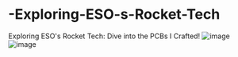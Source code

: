 # -Exploring-ESO-s-Rocket-Tech
 Exploring ESO's Rocket Tech: Dive into the PCBs I Crafted!
![image](https://github.com/DANY12345678910/-Exploring-ESO-s-Rocket-Tech/assets/107304619/7ef485f7-9bbc-4328-867c-0ff72d4fea0f)
 ![image](https://github.com/DANY12345678910/-Exploring-ESO-s-Rocket-Tech/assets/107304619/36c6bd71-911d-4f0f-8e23-27c42054482b)
